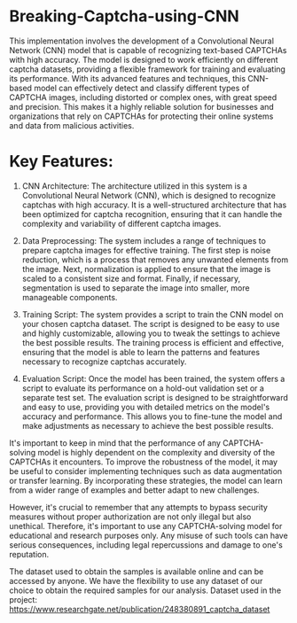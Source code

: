 # Breaking-Captcha-using-CNN
This implementation involves the development of a Convolutional Neural Network (CNN) model that is capable of recognizing text-based CAPTCHAs with high accuracy. The model is designed to work efficiently on different captcha datasets, providing a flexible framework for training and evaluating its performance. With its advanced features and techniques, this CNN-based model can effectively detect and classify different types of CAPTCHA images, including distorted or complex ones, with great speed and precision. This makes it a highly reliable solution for businesses and organizations that rely on CAPTCHAs for protecting their online systems and data from malicious activities.
# Key Features:

1. CNN Architecture: The architecture utilized in this system is a Convolutional Neural Network (CNN), which is designed to recognize captchas with high accuracy. It is a well-structured architecture that has been optimized for captcha recognition, ensuring that it can handle the complexity and variability of different captcha images.

2. Data Preprocessing: The system includes a range of techniques to prepare captcha images for effective training. The first step is noise reduction, which is a process that removes any unwanted elements from the image. Next, normalization is applied to ensure that the image is scaled to a consistent size and format. Finally, if necessary, segmentation is used to separate the image into smaller, more manageable components.

3. Training Script: The system provides a script to train the CNN model on your chosen captcha dataset. The script is designed to be easy to use and highly customizable, allowing you to tweak the settings to achieve the best possible results. The training process is efficient and effective, ensuring that the model is able to learn the patterns and features necessary to recognize captchas accurately.

4. Evaluation Script: Once the model has been trained, the system offers a script to evaluate its performance on a hold-out validation set or a separate test set. The evaluation script is designed to be straightforward and easy to use, providing you with detailed metrics on the model's accuracy and performance. This allows you to fine-tune the model and make adjustments as necessary to achieve the best possible results.

   
It's important to keep in mind that the performance of any CAPTCHA-solving model is highly dependent on the complexity and diversity of the CAPTCHAs it encounters. To improve the robustness of the model, it may be useful to consider implementing techniques such as data augmentation or transfer learning. By incorporating these strategies, the model can learn from a wider range of examples and better adapt to new challenges.

However, it's crucial to remember that any attempts to bypass security measures without proper authorization are not only illegal but also unethical. Therefore, it's important to use any CAPTCHA-solving model for educational and research purposes only. Any misuse of such tools can have serious consequences, including legal repercussions and damage to one's reputation.

The dataset used to obtain the samples is available online and can be accessed by anyone. We have the flexibility to use any dataset of our choice to obtain the required samples for our analysis.
Dataset used in the project: https://www.researchgate.net/publication/248380891_captcha_dataset

